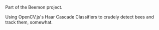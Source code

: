 Part of the Beemon project.

Using OpenCV.js's Haar Cascade Classifiers to crudely detect bees and track them, somewhat.
